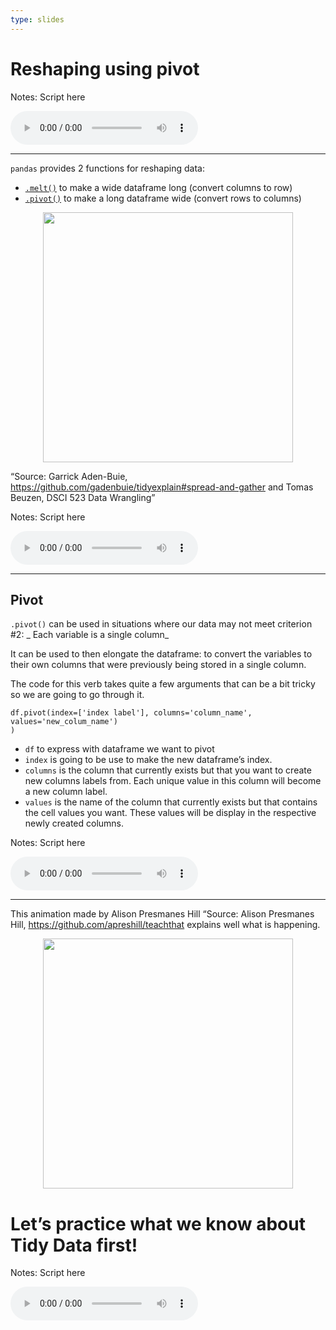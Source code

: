 ```yaml
---
type: slides
---
```


# Reshaping using pivot

Notes: Script here

<html>

<audio controls >

<source src="placeholder_audio.mp3" />

</audio>

</html>

---

`pandas` provides 2 functions for reshaping data:

  - <a href="https://pandas.pydata.org/docs/reference/api/pandas.melt.html" target="_blank">`.melt()`</a>
    to make a wide dataframe long (convert columns to row)
  - <a href="https://pandas.pydata.org/pandas-docs/stable/reference/api/pandas.DataFrame.pivot.html" target="_blank">`.pivot()`</a>
    to make a long dataframe wide (convert rows to columns)

<center>

<img src='module3/pivot_melt.gif' width="400">

</center>

“Source: Garrick Aden-Buie,
<https://github.com/gadenbuie/tidyexplain#spread-and-gather> and Tomas
Beuzen, DSCI 523 Data Wrangling”

Notes: Script here

<html>

<audio controls >

<source src="placeholder_audio.mp3" />

</audio>

</html>

---

## Pivot

`.pivot()` can be used in situations where our data may not meet
criterion \#2: \_ Each variable is a single column\_

It can be used to then elongate the dataframe: to convert the variables
to their own columns that were previously being stored in a single
column.

The code for this verb takes quite a few arguments that can be a bit
tricky so we are going to go through it.

    df.pivot(index=['index label'], columns='column_name', values='new_colum_name')
    )

  - `df` to express with dataframe we want to pivot
  - `index` is going to be use to make the new dataframe’s index.
  - `columns` is the column that currently exists but that you want to
    create new columns labels from. Each unique value in this column
    will become a new column label.
  - `values` is the name of the column that currently exists but that
    contains the cell values you want. These values will be display in
    the respective newly created columns.

Notes: Script here

<html>

<audio controls >

<source src="placeholder_audio.mp3" />

</audio>

</html>

---

This animation made by Alison Presmanes Hill “Source: Alison Presmanes
Hill, <https://github.com/apreshill/teachthat> explains well what is
happening.

<center>

<img src='module3/spread_py.gif' width="400">

</center>

# Let’s practice what we know about Tidy Data first\!

Notes: Script here

<html>

<audio controls >

<source src="placeholder_audio.mp3" />
